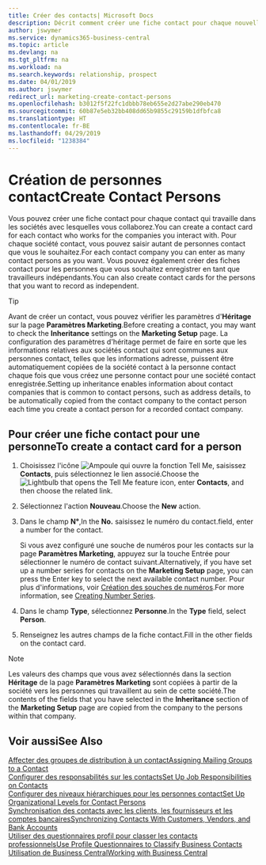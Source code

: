 ```yaml
---
title: Créer des contacts| Microsoft Docs
description: Décrit comment créer une fiche contact pour chaque nouvelle personne ou nouveau prospect avec lequel vous collaborez ou entretenez des relations professionnelles.
author: jswymer
ms.service: dynamics365-business-central
ms.topic: article
ms.devlang: na
ms.tgt_pltfrm: na
ms.workload: na
ms.search.keywords: relationship, prospect
ms.date: 04/01/2019
ms.author: jswymer
redirect_url: marketing-create-contact-persons
ms.openlocfilehash: b3012f5f22fc1dbbb78eb655e2d27abe290eb470
ms.sourcegitcommit: 60b87e5eb32bb408dd65b9855c29159b1dfbfca8
ms.translationtype: HT
ms.contentlocale: fr-BE
ms.lasthandoff: 04/29/2019
ms.locfileid: "1238384"
---
```

# <a name="create-contact-persons"></a><span data-ttu-id="538dc-103">Création de personnes contact</span><span class="sxs-lookup"><span data-stu-id="538dc-103">Create Contact Persons</span></span>
<span data-ttu-id="538dc-104">Vous pouvez créer une fiche contact pour chaque contact qui travaille dans les sociétés avec lesquelles vous collaborez.</span><span class="sxs-lookup"><span data-stu-id="538dc-104">You can create a contact card for each contact who works for the companies you interact with.</span></span> <span data-ttu-id="538dc-105">Pour chaque société contact, vous pouvez saisir autant de personnes contact que vous le souhaitez.</span><span class="sxs-lookup"><span data-stu-id="538dc-105">For each contact company you can enter as many contact persons as you want.</span></span> <span data-ttu-id="538dc-106">Vous pouvez également créer des fiches contact pour les personnes que vous souhaitez enregistrer en tant que travailleurs indépendants.</span><span class="sxs-lookup"><span data-stu-id="538dc-106">You can also create contact cards for the persons that you want to record as independent.</span></span>

> [!TIP]  
>   <span data-ttu-id="538dc-107">Avant de créer un contact, vous pouvez vérifier les paramètres d'**Héritage** sur la page **Paramètres Marketing**.</span><span class="sxs-lookup"><span data-stu-id="538dc-107">Before creating a contact, you may want to check the **Inheritance** settings on the **Marketing Setup** page.</span></span> <span data-ttu-id="538dc-108">La configuration des paramètres d'héritage permet de faire en sorte que les informations relatives aux sociétés contact qui sont communes aux personnes contact, telles que les informations adresse, puissent être automatiquement copiées de la société contact à la personne contact chaque fois que vous créez une personne contact pour une société contact enregistrée.</span><span class="sxs-lookup"><span data-stu-id="538dc-108">Setting up inheritance enables information about contact companies that is common to contact persons, such as address details, to be automatically copied from the contact company to the contact person each time you create a contact person for a recorded contact company.</span></span>

## <a name="to-create-a-contact-card-for-a-person"></a><span data-ttu-id="538dc-109">Pour créer une fiche contact pour une personne</span><span class="sxs-lookup"><span data-stu-id="538dc-109">To create a contact card for a person</span></span>
1. <span data-ttu-id="538dc-110">Choisissez l'icône ![Ampoule qui ouvre la fonction Tell Me](media/ui-search/search_small.png "Dites-moi ce que vous voulez faire"), saisissez **Contacts**, puis sélectionnez le lien associé.</span><span class="sxs-lookup"><span data-stu-id="538dc-110">Choose the ![Lightbulb that opens the Tell Me feature](media/ui-search/search_small.png "Tell me what you want to do") icon, enter **Contacts**, and then choose the related link.</span></span>
2. <span data-ttu-id="538dc-111">Sélectionnez l'action **Nouveau**.</span><span class="sxs-lookup"><span data-stu-id="538dc-111">Choose the **New** action.</span></span>
3. <span data-ttu-id="538dc-112">Dans le champ **N°**,</span><span class="sxs-lookup"><span data-stu-id="538dc-112">In the **No.**</span></span> <span data-ttu-id="538dc-113">saisissez le numéro du contact.</span><span class="sxs-lookup"><span data-stu-id="538dc-113">field, enter a number for the contact.</span></span>

    <span data-ttu-id="538dc-114">Si vous avez configuré une souche de numéros pour les contacts sur la page **Paramètres Marketing**, appuyez sur la touche Entrée pour sélectionner le numéro de contact suivant.</span><span class="sxs-lookup"><span data-stu-id="538dc-114">Alternatively, if you have set up a number series for contacts on the **Marketing Setup** page, you can press the Enter key to select the next available contact number.</span></span> <span data-ttu-id="538dc-115">Pour plus d'informations, voir [Création des souches de numéros](ui-create-number-series.md).</span><span class="sxs-lookup"><span data-stu-id="538dc-115">For more information, see [Creating Number Series](ui-create-number-series.md).</span></span>
4. <span data-ttu-id="538dc-116">Dans le champ **Type**, sélectionnez **Personne**.</span><span class="sxs-lookup"><span data-stu-id="538dc-116">In the **Type** field, select **Person**.</span></span>
5. <span data-ttu-id="538dc-117">Renseignez les autres champs de la fiche contact.</span><span class="sxs-lookup"><span data-stu-id="538dc-117">Fill in the other fields on the contact card.</span></span>

> [!NOTE]  
>   <span data-ttu-id="538dc-118">Les valeurs des champs que vous avez sélectionnés dans la section **Héritage** de la page **Paramètres Marketing** sont copiées à partir de la société vers les personnes qui travaillent au sein de cette société.</span><span class="sxs-lookup"><span data-stu-id="538dc-118">The contents of the fields that you have selected in the **Inheritance** section of the **Marketing Setup** page are copied from the company to the persons within that company.</span></span>

## <a name="see-also"></a><span data-ttu-id="538dc-119">Voir aussi</span><span class="sxs-lookup"><span data-stu-id="538dc-119">See Also</span></span>
[<span data-ttu-id="538dc-120">Affecter des groupes de distribution à un contact</span><span class="sxs-lookup"><span data-stu-id="538dc-120">Assigning Mailing Groups to a Contact</span></span>](marketing-mailing-groups.md#AssignMailGroupContact)  
[<span data-ttu-id="538dc-121">Configurer des responsabilités sur les contacts</span><span class="sxs-lookup"><span data-stu-id="538dc-121">Set Up Job Responsibilities on Contacts</span></span>](marketing-job-responsibilities.md)  
[<span data-ttu-id="538dc-122">Configurer des niveaux hiérarchiques pour les personnes contact</span><span class="sxs-lookup"><span data-stu-id="538dc-122">Set Up Organizational Levels for Contact Persons</span></span>](marketing-organizational-levels.md)  
[<span data-ttu-id="538dc-123">Synchronisation des contacts avec les clients, les fournisseurs et les comptes bancaires</span><span class="sxs-lookup"><span data-stu-id="538dc-123">Synchronizing Contacts With Customers, Vendors, and Bank Accounts</span></span>](marketing-synchronize-contacts-customers-vendors-bank-accounts.md)  
[<span data-ttu-id="538dc-124">Utiliser des questionnaires profil pour classer les contacts professionnels</span><span class="sxs-lookup"><span data-stu-id="538dc-124">Use Profile Questionnaires to Classify Business Contacts</span></span>](marketing-create-contact-profile-questionnaire.md)  
[<span data-ttu-id="538dc-125">Utilisation de Business Central</span><span class="sxs-lookup"><span data-stu-id="538dc-125">Working with Business Central</span></span>](ui-work-product.md)  
